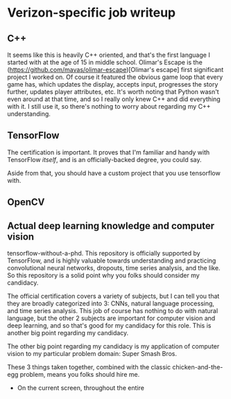 # Verizon-specific job writeup

## C++

It seems like this is heavily C++ oriented, and that's the first language I started with at the age of 15 in middle school.  Olimar's Escape is the (https://github.com/mavas/olimar-escape)[Olimar's escape] first significant project I worked on.  Of course it featured the obvious game loop that every game has, which updates the display, accepts input, progresses the story further, updates player attributes, etc.  It's worth noting that Python wasn't even around at that time, and so I really only knew C++ and did everything with it.  I still use it, so there's nothing to worry about regarding my C++ understanding.

## TensorFlow

The certification is important.  It proves that I'm familiar and handy with TensorFlow _itself_, and is an officially-backed degree, you could say.

Aside from that, you should have a custom project that you use tensorflow with.

## OpenCV

## Actual deep learning knowledge and computer vision

tensorflow-without-a-phd.  This repository is officially supported by TensorFlow, and is highly valuable towards understanding and practicing convolutional neural networks, dropouts, time series analysis, and the like.  So this repository is a solid point why you folks should consider my candidacy.

The official certification covers a variety of subjects, but I can tell you that they are broadly categorized into 3: CNNs, natural language processing, and time series analysis.  This job of course has nothing to do with natural language, but the other 2 subjects are important for computer vision and deep learning, and so that's good for my candidacy for this role.  This is another big point regarding my candidacy.

The other big point regarding my candidacy is my application of computer vision to my particular problem domain: Super Smash Bros.

These 3 things taken together, combined with the classic chicken-and-the-egg problem, means you folks should hire me.

- On the current screen, throughout the entire

